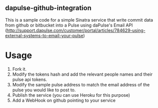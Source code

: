 ## dapulse-github-integration
This is a sample code for a simple Sinatra service that write commit data from github or bitbucket into a Pulse using daPulse's Email API (http://support.dapulse.com/customer/portal/articles/784629-using-external-systems-to-email-your-pulse)

# Usage

1. Fork it.
2. Modify the tokens hash and add the relevant people names and their pulse api tokens.
3. Modify the sample pulse address to match the email address of the pulse you would like to post to. 
4. Publish the service (you can use Heroku for this purpose)
5. Add a WebHook on github pointing to your service
 
